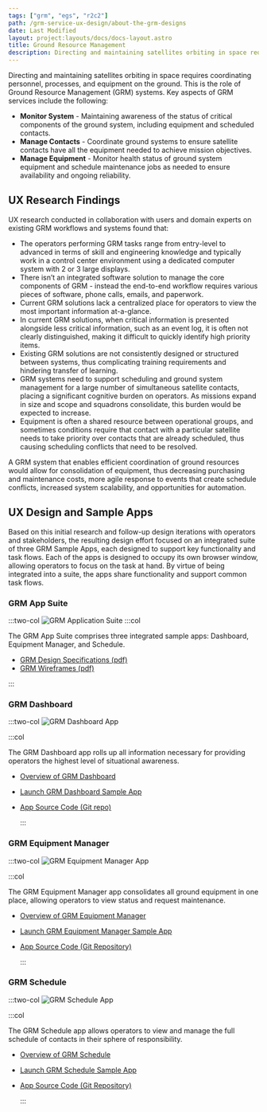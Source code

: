 ```yaml
---
tags: ["grm", "egs", "r2c2"]
path: /grm-service-ux-design/about-the-grm-designs
date: Last Modified
layout: project:layouts/docs/docs-layout.astro
title: Ground Resource Management
description: Directing and maintaining satellites orbiting in space requires coordinating personnel, processes, and equipment on the ground. This is the role of Ground Resource Management (GRM) systems.
---
```


Directing and maintaining satellites orbiting in space requires coordinating personnel, processes, and equipment on the ground. This is the role of Ground Resource Management (GRM) systems. Key aspects of GRM services include the following:

- **Monitor System** - Maintaining awareness of the status of critical components of the ground system, including equipment and scheduled contacts.
- **Manage Contacts** - Coordinate ground systems to ensure satellite contacts have all the equipment needed to achieve mission objectives.
- **Manage Equipment** - Monitor health status of ground system equipment and schedule maintenance jobs as needed to ensure availability and ongoing reliability.

## UX Research Findings

UX research conducted in collaboration with users and domain experts on existing GRM workflows and systems found that:

- The operators performing GRM tasks range from entry-level to advanced in terms of skill and engineering knowledge and typically work in a control center environment using a dedicated computer system with 2 or 3 large displays.
- There isn’t an integrated software solution to manage the core components of GRM - instead the end-to-end workflow requires various pieces of software, phone calls, emails, and paperwork.
- Current GRM solutions lack a centralized place for operators to view the most important information at-a-glance.
- In current GRM solutions, when critical information is presented alongside less critical information, such as an event log, it is often not clearly distinguished, making it difficult to quickly identify high priority items.
- Existing GRM solutions are not consistently designed or structured between systems, thus complicating training requirements and hindering transfer of learning.
- GRM systems need to support scheduling and ground system management for a large number of simultaneous satellite contacts, placing a significant cognitive burden on operators. As missions expand in size and scope and squadrons consolidate, this burden would be expected to increase.
- Equipment is often a shared resource between operational groups, and sometimes conditions require that contact with a particular satellite needs to take priority over contacts that are already scheduled, thus causing scheduling conflicts that need to be resolved.

A GRM system that enables efficient coordination of ground resources would allow for consolidation of equipment, thus decreasing purchasing and maintenance costs, more agile response to events that create schedule conflicts, increased system scalability, and opportunities for automation.

## UX Design and Sample Apps

Based on this initial research and follow-up design iterations with operators and stakeholders, the resulting design effort focused on an integrated suite of three GRM Sample Apps, each designed to support key functionality and task flows. Each of the apps is designed to occupy its own browser window, allowing operators to focus on the task at hand. By virtue of being integrated into a suite, the apps share functionality and support common task flows.

### GRM App Suite

:::two-col
![GRM Application Suite](/img/case-studies/grm/grm-app-suite.webp)
:::col

The GRM App Suite comprises three integrated sample apps: Dashboard, Equipment Manager, and Schedule.

- [GRM Design Specifications (pdf)](/pdf/grm-specifications.pdf)
- [GRM Wireframes (pdf)](/pdf/grm-wireframes.pdf)

:::

### GRM Dashboard

:::two-col
![GRM Dashboard App](/img/case-studies/grm/grm-dashboard.webp)

:::col

The GRM Dashboard app rolls up all information necessary for providing operators the highest level of situational awareness.

- [Overview of GRM Dashboard](/grm-service-ux-design/grm-dashboard/)
- [Launch GRM Dashboard Sample App](https://grm-dashboard-react.netlify.app)
- [App Source Code (Git repo)](https://github.com/RocketCommunicationsInc/grm-dashboard-react)

  :::

### GRM Equipment Manager

:::two-col
![GRM Equipment Manager App](/img/case-studies/grm/grm-equipment-manager.webp)

:::col

The GRM Equipment Manager app consolidates all ground equipment in one place, allowing operators to view status and request maintenance.

- [Overview of GRM Equipment Manager](/grm-service-ux-design/grm-equipment-manager/)
- [Launch GRM Equipment Manager Sample App](https://grm-equipment-react-ts.netlify.app)
- [App Source Code (Git Repository)](https://github.com/RocketCommunicationsInc/grm-equipment-react-ts)

  :::

### GRM Schedule

:::two-col
![GRM Schedule App](/img/case-studies/grm/grm-schedule.webp)

:::col

The GRM Schedule app allows operators to view and manage the full schedule of contacts in their sphere of responsibility.

- [Overview of GRM Schedule](/grm-service-ux-design/grm-schedule/)
- [Launch GRM Schedule Sample App](https://grm-schedule-react.netlify.app)
- [App Source Code (Git Repository)](https://github.com/RocketCommunicationsInc/grm-schedule-react)

  :::

